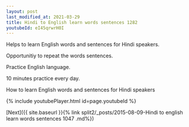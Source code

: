 ```yaml
---
layout: post
last_modified_at: 2021-03-29
title: Hindi to English learn words sentences 1282 
youtubeId: eI45qrwrH0I
---
```

 
 
Helps to learn English words and sentences for Hindi speakers.

Opportunitiy to repeat the words sentences. 

Practice English language. 
 
10 minutes practice every day. 
 
How to learn English words and sentences for Hindi speakers 
 
{% include youtubePlayer.html id=page.youtubeId %}
 
 
[Next]({{ site.baseurl }}{% link  split2/_posts/2015-08-09-Hindi to english learn words sentences 1047 .md%})
 
